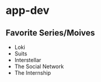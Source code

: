 # app-dev
## Favorite Series/Moives
- Loki
- Suits
- Interstellar
- The Social Network
- The Internship
